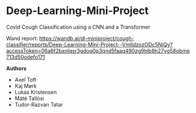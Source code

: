 # Deep-Learning-Mini-Project
Covid Cough Classification using a CNN and a Transformer

Wand report: https://wandb.ai/dl-miniproject/cough-classifier/reports/Deep-Learning-Mini-Project--VmlldzozODc5NjQy?accessToken=06a6f2bxnlqsr3gdoq0p3qnd5faag490zg9hlb8h27yg58obme713d50odefo171


**Authors**
- Axel Toft
- Kaj Mørk
- Lukas Kristensen
- Máté Tallósi
- Tudor-Razvan Tatar
